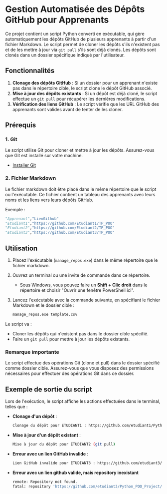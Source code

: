 # Gestion Automatisée des Dépôts GitHub pour Apprenants

Ce projet contient un script Python converti en exécutable, qui gère automatiquement les dépôts GitHub de plusieurs apprenants à partir d'un fichier Markdown. Le script permet de cloner les dépôts s'ils n'existent pas et de les mettre à jour via `git pull` s'ils sont déjà clonés. Les dépôts sont clonés dans un dossier spécifique indiqué par l'utilisateur.

## Fonctionnalités

1. **Clonage des dépôts GitHub** : Si un dossier pour un apprenant n'existe pas dans le répertoire cible, le script clone le dépôt GitHub associé.
2. **Mise à jour des dépôts existants** : Si un dépôt est déjà cloné, le script effectue un `git pull` pour récupérer les dernières modifications.
3. **Vérification des liens GitHub** : Le script vérifie que les URL GitHub des apprenants sont valides avant de tenter de les cloner.

## Prérequis

### 1. Git

Le script utilise Git pour cloner et mettre à jour les dépôts. Assurez-vous que Git est installé sur votre machine.

- [Installer Git](https://git-scm.com/)

### 2. Fichier Markdown

Le fichier markdown doit être placé dans le même répertoire que le script ou l'exécutable. Ce fichier contient un tableau des apprenants avec leurs noms et les liens vers leurs dépôts GitHub.

Exemple :

```python
"Apprenant","LienGithub"
"Etudiant1","https://github.com/Etudiant1/TP_POO"
"Etudiant2","https://github.com/Etudiant2/TP_POO"
"Etudiant3","https://github.com/Etudiant3/TP_POO"
```

## Utilisation

1. Placez l'exécutable (`manage_repos.exe`) dans le même répertoire que le fichier markdown.
2. Ouvrez un terminal ou une invite de commande dans ce répertoire.
   - Sous Windows, vous pouvez faire un **Shift + Clic droit** dans le répertoire et choisir "Ouvrir une fenêtre PowerShell ici".
3. Lancez l'exécutable avec la commande suivante, en spécifiant le fichier Markdown et le dossier cible :

   ```bash
   manage_repos.exe template.csv
   ```

Le script va :

- Cloner les dépôts qui n'existent pas dans le dossier cible spécifié.
- Faire un `git pull` pour mettre à jour les dépôts existants.

### Remarque importante

Le script effectue des opérations Git (clone et pull) dans le dossier spécifié comme dossier cible. Assurez-vous que vous disposez des permissions nécessaires pour effectuer des opérations Git dans ce dossier.

## Exemple de sortie du script

Lors de l'exécution, le script affiche les actions effectuées dans le terminal, telles que :

- **Clonage d'un dépôt** :

   ```bash
   Clonage du dépôt pour ETUDIANT1 : https://github.com/etudiant1/PythonTP
   ```

- **Mise à jour d'un dépôt existant** :

   ```bash
   Mise à jour du dépôt pour ETUDIANT2 (git pull)
   ```

- **Erreur avec un lien GitHub invalide** :

   ```bash
   Lien GitHub invalide pour ETUDIANT3 : https://github.com/etudiant3/Python_POO_Project
   ```

- **Erreur avec un lien github valide, mais repository inexistant**

   ```bash
   remote: Repository not found.
   fatal: repository 'https://github.com/etudiant3/Python_POO_Project/' not found
   ```
